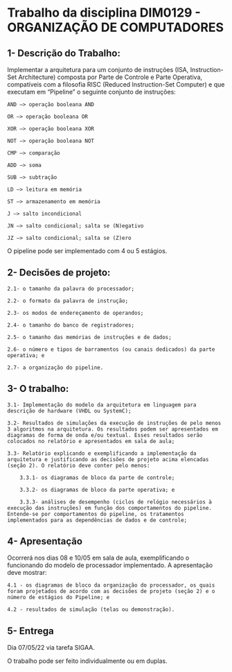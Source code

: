 # Trabalho da disciplina DIM0129 - ORGANIZAÇÃO DE COMPUTADORES

## 1- Descrição do Trabalho:

Implementar a arquitetura para um conjunto de instruções (ISA, Instruction-Set Architecture) composta por Parte de Controle e Parte Operativa, compatíveis com a filosofia RISC (Reduced Instruction-Set Computer) e que executam em “Pipeline” o seguinte conjunto de instruções:

```
AND —> operação booleana AND

OR —> operação booleana OR

XOR —> operação booleana XOR

NOT —> operação booleana NOT

CMP —> comparação

ADD —> soma

SUB —> subtração

LD —> leitura em memória

ST —> armazenamento em memória

J —> salto incondicional

JN —> salto condicional; salta se (N)egativo

JZ —> salto condicional; salta se (Z)ero
```

O pipeline pode ser implementado com 4 ou 5 estágios.

## 2- Decisões de projeto:

    2.1- o tamanho da palavra do processador;

    2.2- o formato da palavra de instrução;

    2.3- os modos de endereçamento de operandos;

    2.4- o tamanho do banco de registradores;

    2.5- o tamanho das memórias de instruções e de dados;

    2.6- o número e tipos de barramentos (ou canais dedicados) da parte operativa; e

    2.7- a organização do pipeline.

## 3- O trabalho:

    3.1- Implementação do modelo da arquitetura em linguagem para descrição de hardware (VHDL ou SystemC);

    3.2- Resultados de simulações da execução de instruções de pelo menos 3 algoritmos na arquitetura. Os resultados podem ser apresentados em diagramas de forma de onda e/ou textual. Esses resultados serão colocados no relatório e apresentados em sala de aula;

    3.3- Relatório explicando e exemplificando a implementação da arquitetura e justificando as decisões de projeto acima elencadas (seção 2). O relatório deve conter pelo menos:

    	3.3.1- os diagramas de bloco da parte de controle;

    	3.3.2- os diagramas de bloco da parte operativa; e

        3.3.3- análises de desempenho (ciclos de relógio necessários à execução das instruções) em função dos comportamentos do pipeline. Entende-se por comportamentos do pipeline, os tratamentos implementados para as dependências de dados e de controle;

## 4- Apresentação

Ocorrerá nos dias 08 e 10/05 em sala de aula, exemplificando o funcionando do modelo de processador implementado. A apresentação deve mostrar:

    4.1 - os diagramas de bloco da organização do processador, os quais foram projetados de acordo com as decisões de projeto (seção 2) e o número de estágios do Pipeline; e

    4.2 - resultados de simulação (telas ou demonstração).

## 5- Entrega

Dia 07/05/22 via tarefa SIGAA.

O trabalho pode ser feito individualmente ou em duplas.
